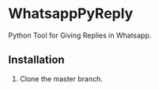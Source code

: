 # WhatsappPyReply
Python Tool for Giving Replies in Whatsapp.

## Installation

1. Clone the master branch.
